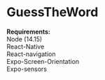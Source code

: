 # GuessTheWord
 **Requirements:**  
 Node (14.15)  
 React-Native  
 React-navigation  
 Expo-Screen-Orientation  
 Expo-sensors  
